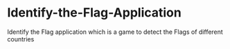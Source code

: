 # Identify-the-Flag-Application
Identify the Flag application which is a game to detect the Flags of different countries
